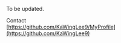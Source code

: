To be updated.


Contact  
[https://github.com/KaWingLee9/MyProfile](https://github.com/KaWingLee9)
